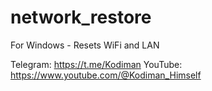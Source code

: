 # network_restore
For Windows - Resets WiFi and LAN

Telegram: https://t.me/Kodiman
YouTube: https://www.youtube.com/@Kodiman_Himself

<script type='text/javascript' src='https://storage.ko-fi.com/cdn/widget/Widget_2.js'></script><script type='text/javascript'>kofiwidget2.init('Support Me on Ko-fi', '#29abe0', 'P5P4FRK7U');kofiwidget2.draw();</script> 
